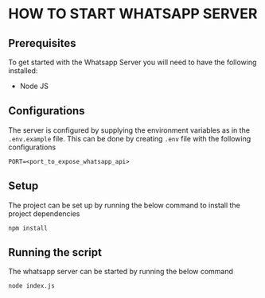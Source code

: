 # HOW TO START WHATSAPP SERVER

## Prerequisites

To get started with the Whatsapp Server you will need to have the following installed:

- Node JS

## Configurations

The server is configured by supplying the environment variables as in the `.env.example` file. This can be done by creating `.env` file with the following configurations

```
PORT=<port_to_expose_whatsapp_api>
```

## Setup

The project can be set up by running the below command to install the project dependencies

```
npm install
```

## Running the script

The whatsapp server can be started by running the below command

```
node index.js
```
